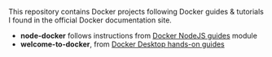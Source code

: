 This repository contains Docker projects following Docker guides & tutorials I found in the official Docker documentation site.

- **node-docker** follows instructions from [Docker NodeJS guides](https://docs.docker.com/language/nodejs/) module
- **welcome-to-docker**, from [Docker Desktop hands-on guides](https://docs.docker.com/get-started/hands-on-overview/)
